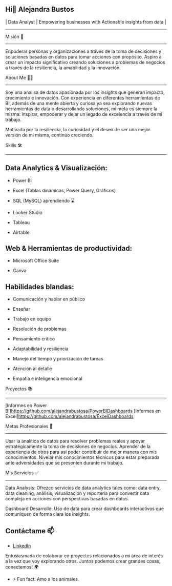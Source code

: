 ## Hi👋 Alejandra Bustos
| Data Analyst | Empowering businesses with Actionable insights from data |
***
Misión 🎯
***
Enpoderar personas y organizaciones a través de la toma de decisiones y soluciones basadas en datos para tomar acciones con propósito. Aspiro a crear un impacto significativo creando soluciones a problemas de negocios a través de la resiliencia, la amabilidad y la innovación.

About Me 👩‍💻
***

Soy una analisa de datos apasionada por los insights que generan impacto, crecimiento e innovación. Con experiencia en diferentes herramientas de BI, además de una mente abierta y curiosa ya sea explorando nuevas herramientas de data o desarrollando soluciones, mi meta es siempre la misma: inspirar, empoderar y dejar un legado de excelencia a través de mi trabajo.

Motivada por la resiliencia, la curiosidad y el deseo de ser una mejor versión de mi misma, continúo creciendo.

Skills 🛠️
***
## Data Analytics & Visualización:

- Power BI
- Excel (Tablas dinámicas, Power Query, Gráficos)

- SQL (MySQL) aprendiendo ⌛️

- Looker Studio

- Tableau

- Airtable


## Web & Herramientas de productividad:

- Microsoft Office Suite

- Canva

## Habilidades blandas:

- Comunicación y hablar en público

- Enseñar

- Trabajo en equipo

- Resolución de problemas

- Pensamiento crítico

- Adaptabilidad y resiliencia

- Manejo del tiempo y priorización de tareas

- Atención al detalle

- Empatía e inteligencia emocional

Proyectos 📚
***
[Informes en Power BI]https://github.com/alejandrabustosa/PowerBIDashboards
[Informes en Excel]https://github.com/alejandrabustosa/ExcelDashboards

Metas Profesionales 🎯
***

Usar la analítica de datos para resolver problemas reales y apoyar estratégicamente la toma de decisiones de negocios.
Aprender de la experiencia de otros para así poder contribuir de mejor manera con mis conocimientos.
Nivelar mis conocimientos técnicos para estar preparada ante adversidades que se presenten durante mi trabajo.

Mis Servicios ✅
***
Data Analysis: Ofrezco servicios de data analytics tales como: data entry, data cleaning, análisis, visualización y reportería para convertir data compleja en acciones con perspectivas basadas en datos.

Dashboard Desarrollo: Uso de data para crear dashboards interactivos que comuniquen de forma clara los insights.

## Contáctame  📫
- [LinkedIn](www.linkedin.com/in/alejandrabustosaraya)
  
Entusiasmada de colaborar en proyectos relacionados a mi área de interés a la vez que voy explorando otros. Juntos podemos crear grandes cosas, conectemos! 🌍

- ⚡ Fun fact: Amo a los animales.
